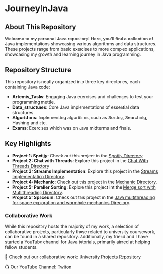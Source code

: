# JourneyInJava

## About This Repository

Welcome to my personal Java repository! Here, you'll find a collection of Java implementations showcasing various algorithms and data structures. These projects range from basic exercises to more complex applications, showcasing my growth and learning journey in Java programming.

## Repository Structure
This repository is neatly organized into three key directories, each containing Java code:

- **Artemis_Tasks**: Engaging Java exercises and challenges to test your programming mettle.
- **Data_structures**: Core Java implementations of essential data structures.
- **Algorithms**: Implementing algorithms, such as Sorting, Searchnig, Hashing and etc.
- **Exams**: Exercises which was on Java midterms and finals.


## Key Highlights

- **Project 1: Spotijy**: Check out this project in the [Spotijy Directory](https://github.com/daatoo/Java-Journey/tree/main/Artemis-Tasks/Spotijy).
- **Project 2: Chat with Threads**: Explore this project in the [Chat With Threads Directory](https://github.com/daatoo/Java-Journey/tree/main/Artemis-Tasks/ChatWithMultiThreading)
- **Project 3: Streams Implementation**: Explore this project in the [Streams Implementation Directory](https://github.com/daatoo/Java-Journey/tree/main/Data-Structures/Streams).
- **Project 4: Mechanic**: Check out this project in the [Mechanic Directory](https://github.com/daatoo/Java-Journey/tree/main/Artemis-Tasks/Mechanic).
- **Project 5: Paraller Sorting**: Explore this project int the [Merge sort with Mutlithreading Directory](https://github.com/daatoo/Java-Journey/tree/main/Artemis-Tasks/Paraller-Sorting-Threads).
- **Project 5: Spaceuin**: Check out this project in the [Java multithreading for space exploration and wormhole mechanics Directory](https://github.com/daatoo/Java-Journey/tree/main/Artemis-Tasks/Spaceuin).



### Collaborative Work
While this repository hosts the majority of my work, a selection of collaborative projects, particularly those related to university coursework, can be found in a shared repository. Additionally, my friend and I have started a YouTube channel for Java tutorials, primarily aimed at helping fellow students.

🔗 Check out our collaborative work: [University Projects Repository](https://github.com/rezi-gelenidze/university-projects)

📺 Our YouTube Channel: [Twiton](https://www.youtube.com/@twiton)



